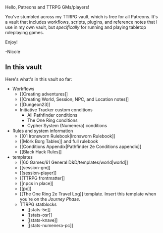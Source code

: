 Hello, Patreons and TTRPG GMs/players!

You've stumbled across my TTRPG vault, which is free for all Patreons. It's a vault that includes workflows, scripts, plugins, and reference notes that I use in my own vault, but *specifically* for running and playing tabletop roleplaying games.

Enjoy! 

-Nicole

## In this vault

Here's what's in this vault so far:

- Workflows
	- [[Creating adventures]]
	- [[Creating World, Session, NPC, and Location notes]]
	- [[Dungeon23]]
	- Initiative Tracker custom conditions
		- All Pathfinder conditions
		- The One Ring conditions
		- Cypher System (Numenera) conditions
- Rules and system information
	- [[01 Ironsworn Rulebook|Ironsworn Rulebook]]
	- [[Mörk Borg Tables]] and full rulebook
	- [[Conditions Appendix|Pathfinder 2e Conditions appendix]]
	- [[Black Hack Rules]]
- templates
	- [[60 Games/61 General D&D/templates/world|world]]
	- [[session-gm]]
	- [[session-player]]
	- [[TTRPG frontmatter]]
	- [[npcs in place]]
	- [[pc]]
	- [[The One Ring 2e Travel Log]] template. Insert this template when you're on the *Journey Phase*.
	- TTRPG statblocks
		- [[stats-5e]]
		- [[stats-osr]]
		- [[stats-knave]]
		- [[stats-numenera-pc]]